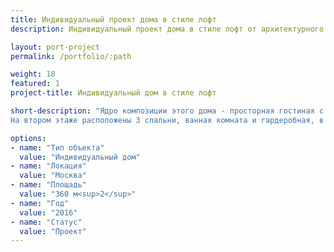 ```yaml
---
title: Индивидуальный проект дома в стиле лофт
description: Индивидуальный проект дома в стиле лофт от архитектурного бюро А510. Индивидуальное проектирование на заказ.

layout: port-project
permalink: /portfolio/:path

weight: 18
featured: 1
project-title: Индивидуальный дом в стиле лофт

short-description: "Ядро композиции этого дома - просторная гостиная с большими окнами и высоким (почти 5 метров) потолком. Гостиная объединена с лестницей, по которой мы попадаем на галерею второго уровня гостиной - в библиотеку. Со второго этажа по этой лестнице можно выйти на эксплуатируемую кровлю над гостиной - отсюда открывается чудесный вид на весь участок и на закат.
На втором этаже расположены 3 спальни, ванная комната и гардеробная, в подвале - домашний кинотеатр, винный погреб и мастерская."

options:
- name: "Тип объекта"
  value: "Индивидуальный дом"
- name: "Локация"
  value: "Москва"
- name: "Площадь"
  value: "360 м<sup>2</sup>"
- name: "Год"
  value: "2016"
- name: "Статус"
  value: "Проект"
---
```

